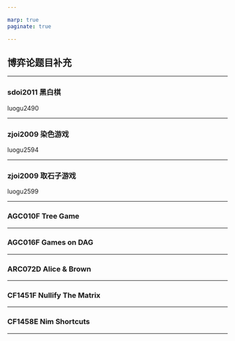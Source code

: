 ```yaml
---

marp: true
paginate: true

---
```


## 博弈论题目补充

---

### sdoi2011 黑白棋

luogu2490

---

### zjoi2009  染色游戏

luogu2594

---

### zjoi2009 取石子游戏

luogu2599

---

### AGC010F Tree Game

---

### AGC016F Games on DAG

---

### ARC072D Alice & Brown

---

### CF1451F Nullify The Matrix

---

### CF1458E Nim Shortcuts

---
